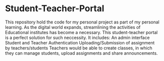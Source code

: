 # Student-Teacher-Portal
This repository hold the code for my personal project as part of my personal learning. 
As the digital world expands, streamlining the activities of Educational institutes has become a necessary.
This student-teacher portal is a perfect solution for such neccessity.
It includes:
  An admin interface
  Student and Teacher Authentication
  Uploading/Submission of assignment by teachers/students
  Teachers would be able to create classes, in which they can manage students, upload assignments and share announcements.
